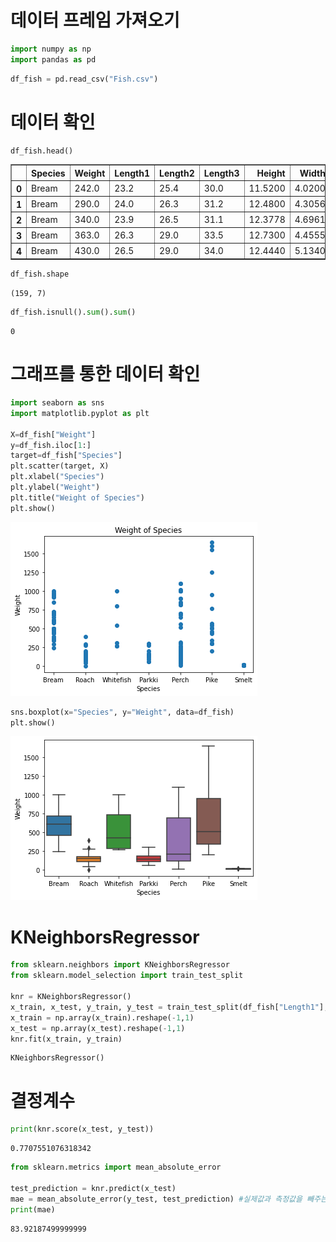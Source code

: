 # 데이터 프레임  가져오기


```python
import numpy as np
import pandas as pd
```


```python
df_fish = pd.read_csv("Fish.csv")
```

# 데이터 확인


```python
df_fish.head()
```




<div>
<style scoped>
    .dataframe tbody tr th:only-of-type {
        vertical-align: middle;
    }

    .dataframe tbody tr th {
        vertical-align: top;
    }

    .dataframe thead th {
        text-align: right;
    }
</style>
<table border="1" class="dataframe">
  <thead>
    <tr style="text-align: right;">
      <th></th>
      <th>Species</th>
      <th>Weight</th>
      <th>Length1</th>
      <th>Length2</th>
      <th>Length3</th>
      <th>Height</th>
      <th>Width</th>
    </tr>
  </thead>
  <tbody>
    <tr>
      <th>0</th>
      <td>Bream</td>
      <td>242.0</td>
      <td>23.2</td>
      <td>25.4</td>
      <td>30.0</td>
      <td>11.5200</td>
      <td>4.0200</td>
    </tr>
    <tr>
      <th>1</th>
      <td>Bream</td>
      <td>290.0</td>
      <td>24.0</td>
      <td>26.3</td>
      <td>31.2</td>
      <td>12.4800</td>
      <td>4.3056</td>
    </tr>
    <tr>
      <th>2</th>
      <td>Bream</td>
      <td>340.0</td>
      <td>23.9</td>
      <td>26.5</td>
      <td>31.1</td>
      <td>12.3778</td>
      <td>4.6961</td>
    </tr>
    <tr>
      <th>3</th>
      <td>Bream</td>
      <td>363.0</td>
      <td>26.3</td>
      <td>29.0</td>
      <td>33.5</td>
      <td>12.7300</td>
      <td>4.4555</td>
    </tr>
    <tr>
      <th>4</th>
      <td>Bream</td>
      <td>430.0</td>
      <td>26.5</td>
      <td>29.0</td>
      <td>34.0</td>
      <td>12.4440</td>
      <td>5.1340</td>
    </tr>
  </tbody>
</table>
</div>




```python
df_fish.shape
```




    (159, 7)




```python
df_fish.isnull().sum().sum()
```




    0



# 그래프를 통한 데이터 확인


```python
import seaborn as sns
import matplotlib.pyplot as plt

X=df_fish["Weight"]
y=df_fish.iloc[1:]
target=df_fish["Species"]
plt.scatter(target, X)
plt.xlabel("Species")
plt.ylabel("Weight")
plt.title("Weight of Species")
plt.show()
```


    
![png](output_8_0.png)
    



```python
sns.boxplot(x="Species", y="Weight", data=df_fish)
plt.show()
```


    
![png](output_9_0.png)
    


# KNeighborsRegressor


```python
from sklearn.neighbors import KNeighborsRegressor
from sklearn.model_selection import train_test_split

knr = KNeighborsRegressor()
x_train, x_test, y_train, y_test = train_test_split(df_fish["Length1"], df_fish["Weight"], test_size=0.2)
x_train = np.array(x_train).reshape(-1,1)
x_test = np.array(x_test).reshape(-1,1)
knr.fit(x_train, y_train)
```




    KNeighborsRegressor()



# 결정계수


```python
print(knr.score(x_test, y_test))
```

    0.7707551076318342



```python
from sklearn.metrics import mean_absolute_error

test_prediction = knr.predict(x_test)
mae = mean_absolute_error(y_test, test_prediction) #실제값과 측정값을 빼주는 것(절대값 오차)
print(mae)
```

    83.92187499999999

